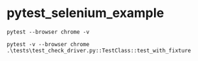 # pytest_selenium_example

`
 pytest --browser chrome -v
`

`pytest -v --browser chrome .\tests\test_check_driver.py::TestClass::test_with_fixture
`